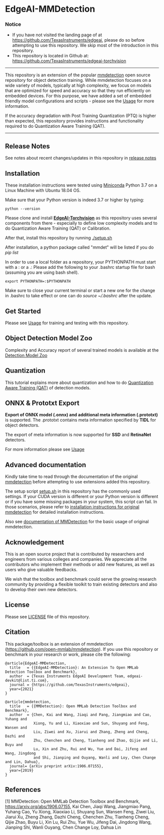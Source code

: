 # EdgeAI-MMDetection

### Notice
- If you have not visited the landing page of at https://github.com/TexasInstruments/edgeai, please do so before attempting to use this repository. We skip most of the introduction in this repository.
- This repository is located in Github at: https://github.com/TexasInstruments/edgeai-torchvision

<hr>

This repository is an extension of the popular [mmdetection](https://github.com/open-mmlab/mmdetection) open source repository for object detection training. While mmdetection focuses on a wide variety of models, typically at high complexity, we focus on models that are optimized for speed and accuracy so that they run efficiently on embedded devices. For this purpose, we have added a set of embedded friendly model configurations and scripts - please see the [Usage](./docs/det_usage.md) for more information.

If the accuracy degradation with Post Training Quantization (PTQ) is higher than expected, this repository provides instructions and functionality required to do Quantization Aware Training (QAT).

<hr>


## Release Notes
See notes about recent changes/updates in this repository in [release notes](./docs/det_release_notes.md)


## Installation
These installation instructions were tested using [Miniconda](https://docs.conda.io/en/latest/) Python 3.7 on a Linux Machine with Ubuntu 18.04 OS.

Make sure that your Python version is indeed 3.7 or higher by typing:<br>
```
python --version
```

Please clone and install [**EdgeAI-Torchvision**](https://github.com/TexasInstruments/edgeai-torchvision) as this repository uses several components from there - especially to define low complexity models and to do Quantization Aware Training (QAT) or Calibration.

After that, install this repository by running [./setup.sh](./setup.sh)

After installation, a python package called "mmdet" will be listed if you do *pip list*

In order to use a local folder as a repository, your PYTHONPATH must start with a : or a .: Please add the following to your .bashrc startup file for bash (assuming you are using bash shell). 
```
export PYTHONPATH=:$PYTHONPATH
```
Make sure to close your current terminal or start a new one for the change in .bashrc to take effect or one can do *source ~/.bashrc* after the update. 


## Get Started
Please see [Usage](./docs/det_usage.md) for training and testing with this repository.


## Object Detection Model Zoo
Complexity and Accuracy report of several trained models is available at the [Detection Model Zoo](./docs/det_modelzoo.md) 


## Quantization
This tutorial explains more about quantization and how to do [Quantization Aware Training (QAT)](./docs/det_quantization.md) of detection models.


## ONNX & Prototxt Export
**Export of ONNX model (.onnx) and additional meta information (.prototxt)** is supported. The .prototxt contains meta information specified by **TIDL** for object detectors. 

The export of meta information is now supported for **SSD** and **RetinaNet** detectors.

For more information please see [Usage](./docs/det_usage.md)


## Advanced documentation
Kindly take time to read through the documentation of the original [mmdetection](README_mmdet.md) before attempting to use extensions added this repository.

The setup script [setup.sh](setup.sh) in this repository has the commonly used settings. If your CUDA version is different or your Python version is different or if you have some missing packages in your system, this script can fail. In those scenarios, please refer to [installation instructions for original mmdetection](./docs/get_started.md) for detailed installation instructions. 

Also see [documentation of MMDetection](./docs/index.rst) for the basic usage of original mmdetection. 

 
## Acknowledgement

This is an open source project that is contributed by researchers and engineers from various colleges and companies. We appreciate all the contributors who implement their methods or add new features, as well as users who give valuable feedbacks.

We wish that the toolbox and benchmark could serve the growing research community by providing a flexible toolkit to train existing detectors and also to develop their own new detectors.


## License

Please see [LICENSE](./LICENSE) file of this repository.


## Citation

This package/toolbox is an extension of mmdetection (https://github.com/open-mmlab/mmdetection). If you use this repository or benchmark in your research or work, please cite the following:

```
@article{EdgeAI-MMDetection,
  title   = {{EdgeAI-MMDetection}: An Extension To Open MMLab Detection Toolbox and Benchmark},
  author  = {Texas Instruments EdgeAI Development Team, edgeai-devkit@list.ti.com},
  journal = {https://github.com/TexasInstruments/edgeai},
  year={2021}
}
```
```
@article{mmdetection,
  title   = {{MMDetection}: Open MMLab Detection Toolbox and Benchmark},
  author  = {Chen, Kai and Wang, Jiaqi and Pang, Jiangmiao and Cao, Yuhang and
             Xiong, Yu and Li, Xiaoxiao and Sun, Shuyang and Feng, Wansen and
             Liu, Ziwei and Xu, Jiarui and Zhang, Zheng and Cheng, Dazhi and
             Zhu, Chenchen and Cheng, Tianheng and Zhao, Qijie and Li, Buyu and
             Lu, Xin and Zhu, Rui and Wu, Yue and Dai, Jifeng and Wang, Jingdong
             and Shi, Jianping and Ouyang, Wanli and Loy, Chen Change and Lin, Dahua},
  journal= {arXiv preprint arXiv:1906.07155},
  year={2019}
}
```


## References
[1] MMDetection: Open MMLab Detection Toolbox and Benchmark, https://arxiv.org/abs/1906.07155, Kai Chen, Jiaqi Wang, Jiangmiao Pang, Yuhang Cao, Yu Xiong, Xiaoxiao Li, Shuyang Sun, Wansen Feng, Ziwei Liu, Jiarui Xu, Zheng Zhang, Dazhi Cheng, Chenchen Zhu, Tianheng Cheng, Qijie Zhao, Buyu Li, Xin Lu, Rui Zhu, Yue Wu, Jifeng Dai, Jingdong Wang, Jianping Shi, Wanli Ouyang, Chen Change Loy, Dahua Lin